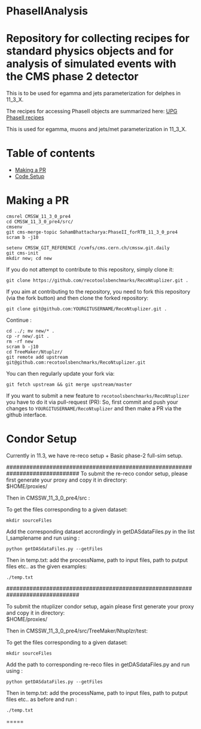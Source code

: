 # PhaseIIAnalysis
# Repository for collecting recipes for standard physics objects and for analysis of simulated events with the CMS phase 2 detector
This is to be used for egamma and jets parameterization for delphes in 11_3_X.

The recipes for accessing PhaseII objects are summarized here:
[UPG PhaseII recipes](https://twiki.cern.ch/twiki/bin/view/CMS/UPG#PhaseII_FS_object_recipes "UPG PhaseII recipes")


This is used for egamma, muons and jets/met parameterization in 11_3_X.

Table of contents
=================

  * [Making a PR](#makingPR)
  * [Code Setup](#setup)

Making a PR
=====

```
cmsrel CMSSW_11_3_0_pre4
cd CMSSW_11_3_0_pre4/src/
cmsenv
git cms-merge-topic SohamBhattacharya:PhaseII_forRTB_11_3_0_pre4
scram b -j10

setenv CMSSW_GIT_REFERENCE /cvmfs/cms.cern.ch/cmssw.git.daily
git cms-init
mkdir new; cd new

```
If you do not attempt to contribute to this repository, simply clone it:
```
git clone https://github.com/recotoolsbenchmarks/RecoNtuplizer.git .
```

If you aim at contributing to the repository, you need to fork this repository (via the fork button) and then clone the forked repository:
```
git clone git@github.com:YOURGITUSERNAME/RecoNtuplizer.git .
```

Continue : 
```
cd ../; mv new/* .
cp -r new/.git .
rm -rf new
scram b -j10
cd TreeMaker/Ntuplzr/
git remote add upstream git@github.com:recotoolsbenchmarks/RecoNtuplizer.git
```

You can then regularly update your fork via:
```
git fetch upstream && git merge upstream/master
```

If you want to submit a new feature to ```recotoolsbenchmarks/RecoNtuplizer``` you have to do it via pull-request (PR):
So, first commit and push your changes to ```YOURGITUSERNAME/RecoNtuplizer``` and then make a PR via the github interface. 


Condor Setup
=====

Currently in 11.3, we have re-reco setup + Basic phase-2 full-sim setup. 


##############################################################################
To submit the re-reco condor setup, please first generate your proxy and copy it in directory:  
$HOME/proxies/ 

Then in CMSSW_11_3_0_pre4/src : 

To get the files corresponding to a given dataset: 

```
mkdir sourceFiles
```

Add the corresponding dataset accrordingly in getDASdataFiles.py in the list l_samplename
and run using : 
```
python getDASdataFiles.py --getFiles
```

Then in temp.txt: add the processName, path to input files, path to putput files etc..  as the given examples:
```
./temp.txt
```
##############################################################################



To submit the ntuplizer condor setup, again please first generate your proxy and copy it in directory:  
$HOME/proxies/ 

Then in CMSSW_11_3_0_pre4/src/TreeMaker/Ntuplzr/test: 

To get the files corresponding to a given dataset: 

```
mkdir sourceFiles
```

Add the path to corresponding re-reco files in getDASdataFiles.py 
and run using : 
```
python getDASdataFiles.py --getFiles
```

Then in temp.txt: add the processName, path to input files, path to putput files etc..  as before and run : 
```
./temp.txt
```


=====
